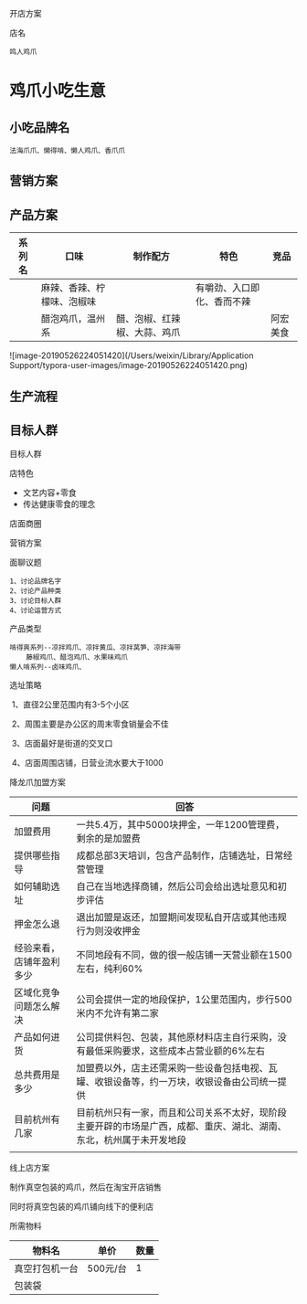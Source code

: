 开店方案

店名

```
鸣人鸡爪
```



# 鸡爪小吃生意

## 小吃品牌名

```
法海爪爪、懒得啃、懒人鸡爪、香爪爪

```



## 营销方案

## 产品方案

| 系列名 | 口味                       | 制作配方                     | 特色                       | 竞品     |
| ------ | -------------------------- | ---------------------------- | -------------------------- | -------- |
|        | 麻辣、香辣、柠檬味、泡椒味 |                              | 有嚼劲、入口即化、香而不辣 |          |
|        | 醋泡鸡爪，温州系           | 醋、泡椒、红辣椒、大蒜、鸡爪 |                            | 阿宏美食 |



![image-20190526224051420](/Users/weixin/Library/Application Support/typora-user-images/image-20190526224051420.png)

## 生产流程

## 目标人群











目标人群

店特色

* 文艺内容+零食
* 传达健康零食的理念

店面商圈

营销方案



面聊议题

```
1、讨论品牌名字
2、讨论产品种类
3、讨论目标人群
4、讨论运营方式
```

产品类型

```
啃得爽系列--凉拌鸡爪、凉拌黄瓜、凉拌莴笋、凉拌海带
	藤椒鸡爪、醋泡鸡爪、水果味鸡爪
懒人啃系列--卤味鸡爪、
```







选址策略

​	1、直径2公里范围内有3-5个小区

​	2、周围主要是办公区的周末零食销量会不佳

​	3、店面最好是街道的交叉口

​	4、店面周围店铺，日营业流水要大于1000



降龙爪加盟方案

| 问题                     | 回答                                                         |
| ------------------------ | ------------------------------------------------------------ |
| 加盟费用                 | 一共5.4万，其中5000块押金，一年1200管理费，剩余的是加盟费    |
| 提供哪些指导             | 成都总部3天培训，包含产品制作，店铺选址，日常经营管理        |
| 如何辅助选址             | 自己在当地选择商铺，然后公司会给出选址意见和初步评估         |
| 押金怎么退               | 退出加盟是返还，加盟期间发现私自开店或其他违规行为则没收押金 |
| 经验来看，店铺年盈利多少 | 不同地段有不同，做的很一般店铺一天营业额在1500左右，纯利60%  |
| 区域化竞争问题怎么解决   | 公司会提供一定的地段保护，1公里范围内，步行500米内不允许有第二家 |
| 产品如何进货             | 公司提供料包、包装，其他原材料店主自行采购，没有最低采购要求，这些成本占营业额的6%左右 |
| 总共费用是多少           | 加盟费以外，店主还需采购一些设备包括电视、瓦罐、收银设备等，约一万块，收银设备由公司统一提供 |
| 目前杭州有几家           | 目前杭州只有一家，而且和公司关系不太好，现阶段主要开辟的市场是广西，成都、重庆、湖北、湖南、东北，杭州属于未开发地段 |
|                          |                                                              |





线上店方案

制作真空包装的鸡爪，然后在淘宝开店销售

同时将真空包装的鸡爪铺向线下的便利店

所需物料

| 物料名         | 单价     | 数量 |
| -------------- | -------- | ---- |
| 真空打包机一台 | 500元/台 | 1    |
| 包装袋         |          |      |

